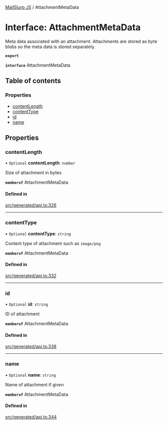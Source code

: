 [MailSlurp JS](../README.md) / AttachmentMetaData

# Interface: AttachmentMetaData

Meta data associated with an attachment. Attachments are stored as byte blobs so the meta data is stored separately.

**`export`**

**`interface`** AttachmentMetaData

## Table of contents

### Properties

- [contentLength](AttachmentMetaData.md#contentlength)
- [contentType](AttachmentMetaData.md#contenttype)
- [id](AttachmentMetaData.md#id)
- [name](AttachmentMetaData.md#name)

## Properties

### contentLength

• `Optional` **contentLength**: `number`

Size of attachment in bytes

**`memberof`** AttachmentMetaData

#### Defined in

[src/generated/api.ts:326](https://github.com/mailslurp/mailslurp-client/blob/f0f645f/src/generated/api.ts#L326)

___

### contentType

• `Optional` **contentType**: `string`

Content type of attachment such as `image/png`

**`memberof`** AttachmentMetaData

#### Defined in

[src/generated/api.ts:332](https://github.com/mailslurp/mailslurp-client/blob/f0f645f/src/generated/api.ts#L332)

___

### id

• `Optional` **id**: `string`

ID of attachment

**`memberof`** AttachmentMetaData

#### Defined in

[src/generated/api.ts:338](https://github.com/mailslurp/mailslurp-client/blob/f0f645f/src/generated/api.ts#L338)

___

### name

• `Optional` **name**: `string`

Name of attachment if given

**`memberof`** AttachmentMetaData

#### Defined in

[src/generated/api.ts:344](https://github.com/mailslurp/mailslurp-client/blob/f0f645f/src/generated/api.ts#L344)
